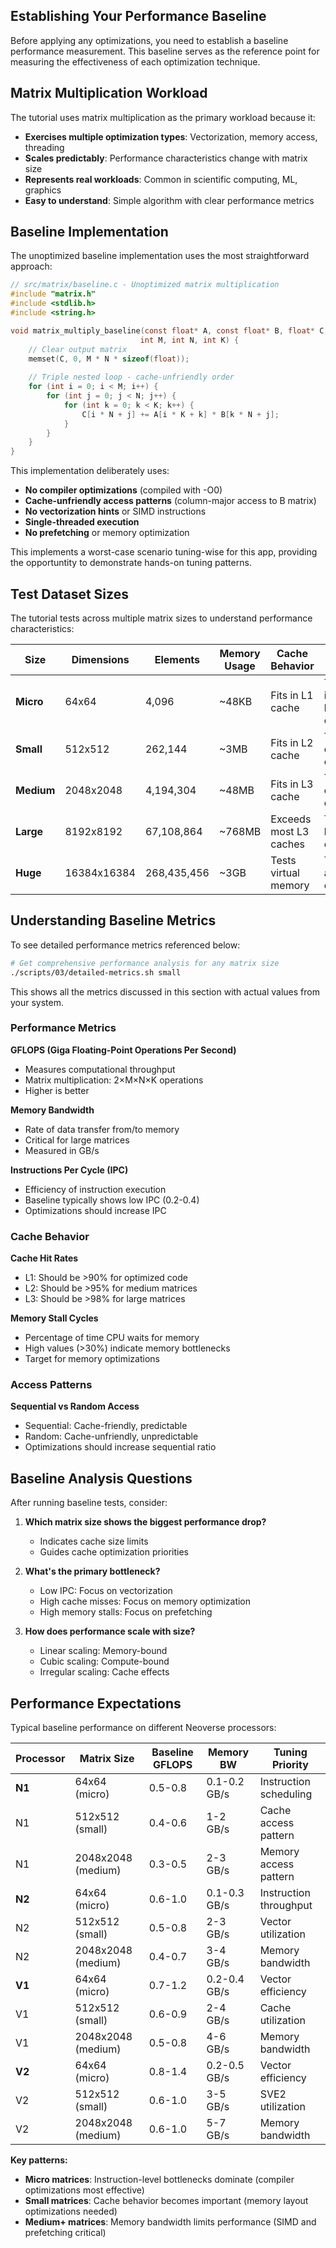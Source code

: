 
## Establishing Your Performance Baseline

Before applying any optimizations, you need to establish a baseline performance measurement. This baseline serves as the reference point for measuring the effectiveness of each optimization technique.

## Matrix Multiplication Workload

The tutorial uses matrix multiplication as the primary workload because it:
- **Exercises multiple optimization types**: Vectorization, memory access, threading
- **Scales predictably**: Performance characteristics change with matrix size
- **Represents real workloads**: Common in scientific computing, ML, graphics
- **Easy to understand**: Simple algorithm with clear performance metrics

## Baseline Implementation

The unoptimized baseline implementation uses the most straightforward approach:

```c
// src/matrix/baseline.c - Unoptimized matrix multiplication
#include "matrix.h"
#include <stdlib.h>
#include <string.h>

void matrix_multiply_baseline(const float* A, const float* B, float* C, 
                             int M, int N, int K) {
    // Clear output matrix
    memset(C, 0, M * N * sizeof(float));
    
    // Triple nested loop - cache-unfriendly order
    for (int i = 0; i < M; i++) {
        for (int j = 0; j < N; j++) {
            for (int k = 0; k < K; k++) {
                C[i * N + j] += A[i * K + k] * B[k * N + j];
            }
        }
    }
}
```

This implementation deliberately uses:
- **No compiler optimizations** (compiled with -O0)
- **Cache-unfriendly access patterns** (column-major access to B matrix)
- **No vectorization hints** or SIMD instructions
- **Single-threaded execution**
- **No prefetching** or memory optimization

This implements a worst-case scenario tuning-wise for this app, providing the opportuntity to demonstrate hands-on tuning patterns.

## Test Dataset Sizes

The tutorial tests across multiple matrix sizes to understand performance characteristics:

| Size | Dimensions | Elements | Memory Usage | Cache Behavior | Purpose |
|------|------------|----------|--------------|----------------|---------|
| **Micro** | 64x64 | 4,096 | ~48KB | Fits in L1 cache | Test instruction-level optimizations |
| **Small** | 512x512 | 262,144 | ~3MB | Fits in L2 cache | Test L1/L2 cache optimization |
| **Medium** | 2048x2048 | 4,194,304 | ~48MB | Fits in L3 cache | Test L2/L3 cache optimization |
| **Large** | 8192x8192 | 67,108,864 | ~768MB | Exceeds most L3 caches | Test memory bandwidth optimization |
| **Huge** | 16384x16384 | 268,435,456 | ~3GB | Tests virtual memory | Test THP and NUMA optimization |




## Understanding Baseline Metrics

To see detailed performance metrics referenced below:

```bash
# Get comprehensive performance analysis for any matrix size
./scripts/03/detailed-metrics.sh small
```

This shows all the metrics discussed in this section with actual values from your system.

### Performance Metrics

**GFLOPS (Giga Floating-Point Operations Per Second)**
- Measures computational throughput
- Matrix multiplication: 2×M×N×K operations
- Higher is better

**Memory Bandwidth**
- Rate of data transfer from/to memory
- Critical for large matrices
- Measured in GB/s

**Instructions Per Cycle (IPC)**
- Efficiency of instruction execution
- Baseline typically shows low IPC (0.2-0.4)
- Optimizations should increase IPC

### Cache Behavior

**Cache Hit Rates**
- L1: Should be >90% for optimized code
- L2: Should be >95% for medium matrices
- L3: Should be >98% for large matrices

**Memory Stall Cycles**
- Percentage of time CPU waits for memory
- High values (>30%) indicate memory bottlenecks
- Target for memory optimizations

### Access Patterns

**Sequential vs Random Access**
- Sequential: Cache-friendly, predictable
- Random: Cache-unfriendly, unpredictable
- Optimizations should increase sequential ratio

## Baseline Analysis Questions

After running baseline tests, consider:

1. **Which matrix size shows the biggest performance drop?**
   - Indicates cache size limits
   - Guides cache optimization priorities

2. **What's the primary bottleneck?**
   - Low IPC: Focus on vectorization
   - High cache misses: Focus on memory optimization
   - High memory stalls: Focus on prefetching

3. **How does performance scale with size?**
   - Linear scaling: Memory-bound
   - Cubic scaling: Compute-bound
   - Irregular scaling: Cache effects

## Performance Expectations

Typical baseline performance on different Neoverse processors:

| Processor | Matrix Size | Baseline GFLOPS | Memory BW | Tuning Priority        |
|-----------|-------------|-----------------|-----------|------------------------|
| **N1** | 64x64 (micro) | 0.5-0.8 | 0.1-0.2 GB/s | Instruction scheduling |
| N1 | 512x512 (small) | 0.4-0.6 | 1-2 GB/s | Cache access pattern   |
| N1 | 2048x2048 (medium) | 0.3-0.5 | 2-3 GB/s | Memory access pattern  |
| **N2** | 64x64 (micro) | 0.6-1.0 | 0.1-0.3 GB/s | Instruction throughput |
| N2 | 512x512 (small) | 0.5-0.8 | 2-3 GB/s | Vector utilization     |
| N2 | 2048x2048 (medium) | 0.4-0.7 | 3-4 GB/s | Memory bandwidth       |
| **V1** | 64x64 (micro) | 0.7-1.2 | 0.2-0.4 GB/s | Vector efficiency      |
| V1 | 512x512 (small) | 0.6-0.9 | 2-4 GB/s | Cache utilization      |
| V1 | 2048x2048 (medium) | 0.5-0.8 | 4-6 GB/s | Memory bandwidth       |
| **V2** | 64x64 (micro) | 0.8-1.4 | 0.2-0.5 GB/s | Vector efficiency      |
| V2 | 512x512 (small) | 0.6-1.0 | 3-5 GB/s | SVE2 utilization       |
| V2 | 2048x2048 (medium) | 0.6-1.0 | 5-7 GB/s | Memory bandwidth       |

**Key patterns:**
- **Micro matrices**: Instruction-level bottlenecks dominate (compiler optimizations most effective)
- **Small matrices**: Cache behavior becomes important (memory layout optimizations needed)
- **Medium+ matrices**: Memory bandwidth limits performance (SIMD and prefetching critical)


